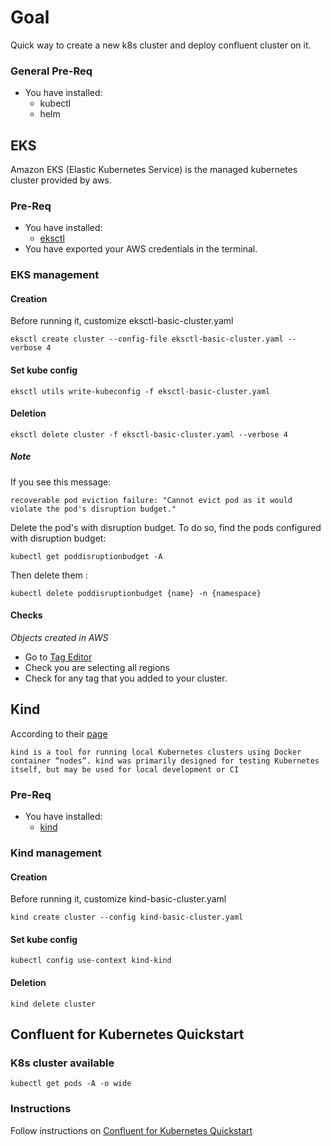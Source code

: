 # Goal
Quick way to create a new k8s cluster and deploy confluent cluster on it.

### General Pre-Req
- You have installed:
  - kubectl
  - helm

## EKS
Amazon EKS (Elastic Kubernetes Service) is the managed kubernetes cluster provided by aws.

### Pre-Req
- You have installed:
  - [eksctl](https://eksctl.io/introduction/#installation)
- You have exported your AWS credentials in the terminal.

### EKS management

#### Creation
Before running it, customize eksctl-basic-cluster.yaml
  
    eksctl create cluster --config-file eksctl-basic-cluster.yaml --verbose 4

#### Set kube config

    eksctl utils write-kubeconfig -f eksctl-basic-cluster.yaml

#### Deletion
 
    eksctl delete cluster -f eksctl-basic-cluster.yaml --verbose 4

##### Note

If you see this message:

    recoverable pod eviction failure: "Cannot evict pod as it would violate the pod's disruption budget."

Delete the pod's with disruption budget. To do so, find the pods configured with disruption budget:

    kubectl get poddisruptionbudget -A

Then delete them :

    kubectl delete poddisruptionbudget {name} -n {namespace}

#### Checks

*Objects created in AWS*

- Go to [Tag Editor](https://eu-central-1.console.aws.amazon.com/resource-groups/tag-editor/find-resources?region=eu-central-1)
- Check you are selecting all regions
- Check for any tag that you added to your cluster.

## Kind

According to their [page](https://kind.sigs.k8s.io/)

    kind is a tool for running local Kubernetes clusters using Docker container “nodes”. kind was primarily designed for testing Kubernetes itself, but may be used for local development or CI

### Pre-Req
- You have installed:
  - [kind](https://kind.sigs.k8s.io/docs/user/quick-start/#installation)

### Kind management

#### Creation
Before running it, customize kind-basic-cluster.yaml
  
    kind create cluster --config kind-basic-cluster.yaml

#### Set kube config

    kubectl config use-context kind-kind

#### Deletion
 
    kind delete cluster

## Confluent for Kubernetes Quickstart

### K8s cluster available

    kubectl get pods -A -o wide

### Instructions
Follow instructions on [Confluent for Kubernetes Quickstart](https://docs.confluent.io/operator/current/co-quickstart.html)